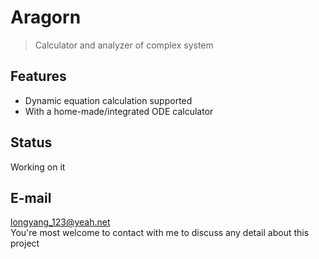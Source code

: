 # Aragorn
> Calculator and analyzer of complex system

## Features
+ Dynamic equation calculation supported
+ With a home-made/integrated ODE calculator

## Status
Working on it

## E-mail
longyang_123@yeah.net  
You're most welcome to contact with me to discuss any detail about this project